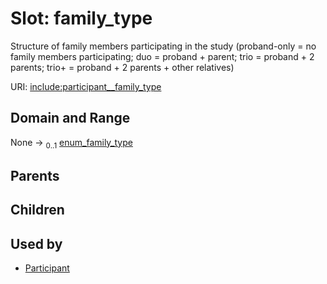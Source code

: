 
# Slot: family_type


Structure of family members participating in the study (proband-only = no family members participating; duo = proband + parent; trio = proband + 2 parents; trio+ = proband + 2 parents + other relatives)

URI: [include:participant__family_type](https://w3id.org/include/participant__family_type)


## Domain and Range

None &#8594;  <sub>0..1</sub> [enum_family_type](enum_family_type.md)

## Parents


## Children


## Used by

 * [Participant](Participant.md)
